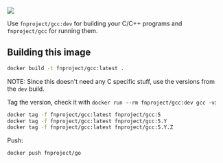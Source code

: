 [![](http://badge-imagelayers.iron.io/fnproject/gcc:latest.svg)](http://imagelayers.iron.io/?images=fnproject/gcc:latest 'Get your own badge on imagelayers.iron.io')

Use `fnproject/gcc:dev` for building your C/C++ programs and `fnproject/gcc` for running them.

## Building this image

```sh
docker build -t fnproject/gcc:latest .
```

NOTE: Since this doesn't need any C specific stuff, use the versions from the `dev` build.

Tag the version, check it with `docker run --rm fnproject/gcc:dev gcc -v`:

```sh
docker tag -f fnproject/gcc:latest fnproject/gcc:5
docker tag -f fnproject/gcc:latest fnproject/gcc:5.Y
docker tag -f fnproject/gcc:latest fnproject/gcc:5.Y.Z
```

Push:

```sh
docker push fnproject/go
```
